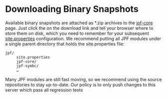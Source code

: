 # Downloading Binary Snapshots #


Available binary snapshots are attached as *.zip archives to the [jpf-core](../jpf-core/index.md) page. Just click the on the download link and tell your browser where to store them on disk, which you need to remember for your subsequent [site.properties](../install/site-properties) configuration. We recommend putting all JPF modules under a single parent directory that holds the site.properties file:

~~~~~~~~ {.bash}
jpf/
     site.properties
     jpf-core/
     jpf-symbc/
     …
~~~~~~~~

Many JPF modules are still fast moving, so we recommend using the source repositories to stay up-to-date. Our policy is to only push changes to this server which pass all regression tests